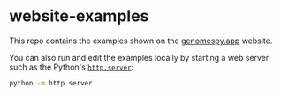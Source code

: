 # website-examples

This repo contains the examples shown on the [genomespy.app](https://genomespy.app/) website.

You can also run and edit the examples locally by starting a web server such as the Python's [`http.server`](https://docs.python.org/3/library/http.server.html):

```sh
python -m http.server
```
